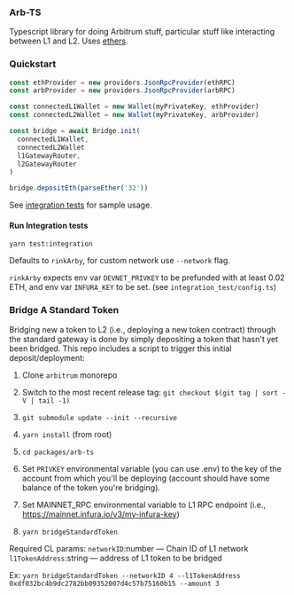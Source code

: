 ### Arb-TS

Typescript library for doing Arbitrum stuff, particular stuff like interacting between L1 and L2. Uses [ethers](https://docs.ethers.io/v5/single-page/).

### Quickstart

```ts
const ethProvider = new providers.JsonRpcProvider(ethRPC)
const arbProvider = new providers.JsonRpcProvider(arbRPC)

const connectedL1Wallet = new Wallet(myPrivateKey, ethProvider)
const connectedL2Wallet = new Wallet(myPrivateKey, arbProvider)

const bridge = await Bridge.init(
  connectedL1Wallet,
  connectedL2Wallet
  l1GatewayRouter,
  l2GatewayRouter
)

bridge.depositEth(parseEther('32'))
```

See [integration tests](https://github.com/OffchainLabs/arbitrum/blob/develop/packages/arb-ts/integration_test/arb-bridge.test.ts) for sample usage.

#### Run Integration tests

`yarn test:integration`

Defaults to `rinkArby`, for custom network use `--network` flag.

`rinkArby` expects env var `DEVNET_PRIVKEY` to be prefunded with at least 0.02 ETH, and env var `INFURA_KEY` to be set.
(see `integration_test/config.ts`)

### Bridge A Standard Token

Bridging new a token to L2 (i.e., deploying a new token contract) through the standard gateway is done by simply depositing a token that hasn't yet been bridged. This repo includes a script to trigger this initial deposit/deployment:

1. Clone `arbitrum` monorepo

1. Switch to the most recent release tag: `git checkout $(git tag | sort -V | tail -1)`

1. `git submodule update --init --recursive`

1. `yarn install` (from root)

1. `cd packages/arb-ts`

1. Set `PRIVKEY` environmental variable (you can use .env) to the key of the account from which you'll be deploying (account should have some balance of the token you're bridging).

1. Set MAINNET_RPC environmental variable to L1 RPC endpoint (i.e., https://mainnet.infura.io/v3/my-infura-key)

1. `yarn bridgeStandardToken`

Required CL params:
`networkID`:number — Chain ID of L1 network
`l1TokenAddress`:string — address of L1 token to be bridged

Ex:
`yarn bridgeStandardToken --networkID 4 --l1TokenAddress 0xdf032bc4b9dc2782bb09352007d4c57b75160b15 --amount 3`
